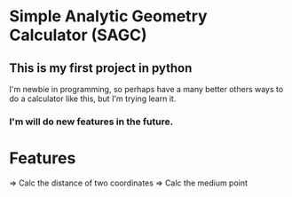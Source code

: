 # Simple Analytic Geometry Calculator (SAGC)

## This is my first project in python 
 I'm newbie in programming, so perhaps have a many better others ways to do a calculator like this, but I'm trying learn it.
 ### I'm will do new features in the future. 
 
 # Features
 
 => Calc the distance of two coordinates
 => Calc the medium point
